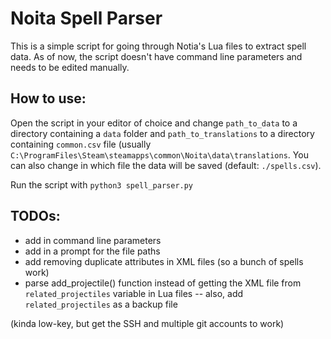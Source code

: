 # Noita Spell Parser

This is a simple script for going through Notia's Lua files to extract spell data. As of now, the script doesn't have command line parameters and needs to be edited manually.

## How to use:

Open the script in your editor of choice and change `path_to_data` to a directory containing a `data` folder and `path_to_translations` to a directory containing `common.csv` file (usually `C:\ProgramFiles\Steam\steamapps\common\Noita\data\translations`. 
You can also change in which file the data will be saved (default: `./spells.csv`).

Run the script with `python3 spell_parser.py`

## TODOs:

- add in command line parameters
- add in a prompt for the file paths
- add removing duplicate attributes in XML files (so a bunch of spells work)
- parse add_projectile() function instead of getting the XML file from `related_projectiles` variable in Lua files
-- also, add `related_projectiles` as a backup file

(kinda low-key, but get the SSH and multiple git accounts to work)
